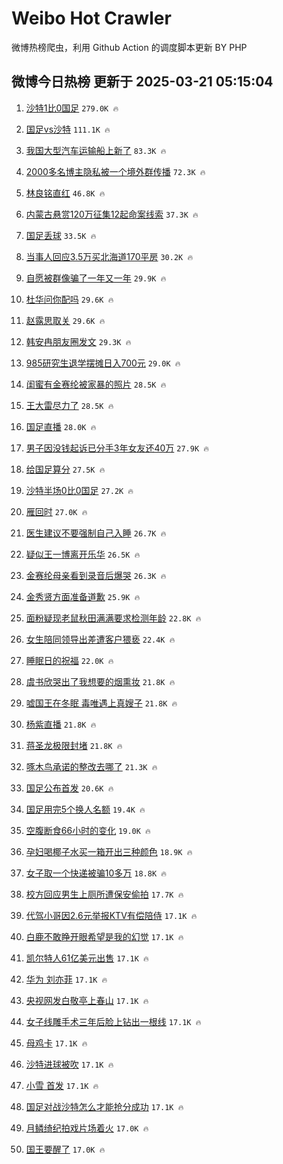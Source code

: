 # Weibo Hot Crawler 



微博热榜爬虫，利用 Github Action 的调度脚本更新 BY PHP 


## 微博今日热榜 更新于 2025-03-21 05:15:04 
1. [沙特1比0国足](https://s.weibo.com/weibo?q=%E6%B2%99%E7%89%B91%E6%AF%940%E5%9B%BD%E8%B6%B3&t=31&band_rank=1&Refer=top) `279.0K 🔥` 

1. [国足vs沙特](https://s.weibo.com/weibo?q=%23%E5%9B%BD%E8%B6%B3vs%E6%B2%99%E7%89%B9%23&t=31&band_rank=2&Refer=top) `111.1K 🔥` 

1. [我国大型汽车运输船上新了](https://s.weibo.com/weibo?q=%23%E6%88%91%E5%9B%BD%E5%A4%A7%E5%9E%8B%E6%B1%BD%E8%BD%A6%E8%BF%90%E8%BE%93%E8%88%B9%E4%B8%8A%E6%96%B0%E4%BA%86%23&t=31&band_rank=3&Refer=top) `83.3K 🔥` 

1. [2000多名博主隐私被一个境外群传播](https://s.weibo.com/weibo?q=%232000%E5%A4%9A%E5%90%8D%E5%8D%9A%E4%B8%BB%E9%9A%90%E7%A7%81%E8%A2%AB%E4%B8%80%E4%B8%AA%E5%A2%83%E5%A4%96%E7%BE%A4%E4%BC%A0%E6%92%AD%23&t=31&band_rank=4&Refer=top) `72.3K 🔥` 

1. [林良铭直红](https://s.weibo.com/weibo?q=%23%E6%9E%97%E8%89%AF%E9%93%AD%E7%9B%B4%E7%BA%A2%23&t=31&band_rank=5&Refer=top) `46.8K 🔥` 

1. [内蒙古悬赏120万征集12起命案线索](https://s.weibo.com/weibo?q=%23%E5%86%85%E8%92%99%E5%8F%A4%E6%82%AC%E8%B5%8F120%E4%B8%87%E5%BE%81%E9%9B%8612%E8%B5%B7%E5%91%BD%E6%A1%88%E7%BA%BF%E7%B4%A2%23&t=31&band_rank=6&Refer=top) `37.3K 🔥` 

1. [国足丢球](https://s.weibo.com/weibo?q=%23%E5%9B%BD%E8%B6%B3%E4%B8%A2%E7%90%83%23&t=31&band_rank=7&Refer=top) `33.5K 🔥` 

1. [当事人回应3.5万买北海道170平房](https://s.weibo.com/weibo?q=%23%E5%BD%93%E4%BA%8B%E4%BA%BA%E5%9B%9E%E5%BA%943.5%E4%B8%87%E4%B9%B0%E5%8C%97%E6%B5%B7%E9%81%93170%E5%B9%B3%E6%88%BF%23&t=31&band_rank=8&Refer=top) `30.2K 🔥` 

1. [自愿被群像骗了一年又一年](https://s.weibo.com/weibo?q=%E8%87%AA%E6%84%BF%E8%A2%AB%E7%BE%A4%E5%83%8F%E9%AA%97%E4%BA%86%E4%B8%80%E5%B9%B4%E5%8F%88%E4%B8%80%E5%B9%B4&t=31&band_rank=9&Refer=top) `29.9K 🔥` 

1. [杜华问你配吗](https://s.weibo.com/weibo?q=%E6%9D%9C%E5%8D%8E%E9%97%AE%E4%BD%A0%E9%85%8D%E5%90%97&t=31&band_rank=10&Refer=top) `29.6K 🔥` 

1. [赵露思取关](https://s.weibo.com/weibo?q=%23%E8%B5%B5%E9%9C%B2%E6%80%9D%E5%8F%96%E5%85%B3%23&t=31&band_rank=11&Refer=top) `29.6K 🔥` 

1. [韩安冉朋友圈发文](https://s.weibo.com/weibo?q=%23%E9%9F%A9%E5%AE%89%E5%86%89%E6%9C%8B%E5%8F%8B%E5%9C%88%E5%8F%91%E6%96%87%23&t=31&band_rank=12&Refer=top) `29.3K 🔥` 

1. [985研究生退学摆摊日入700元](https://s.weibo.com/weibo?q=%23985%E7%A0%94%E7%A9%B6%E7%94%9F%E9%80%80%E5%AD%A6%E6%91%86%E6%91%8A%E6%97%A5%E5%85%A5700%E5%85%83%23&t=31&band_rank=13&Refer=top) `29.0K 🔥` 

1. [闺蜜有金赛纶被家暴的照片](https://s.weibo.com/weibo?q=%23%E9%97%BA%E8%9C%9C%E6%9C%89%E9%87%91%E8%B5%9B%E7%BA%B6%E8%A2%AB%E5%AE%B6%E6%9A%B4%E7%9A%84%E7%85%A7%E7%89%87%23&t=31&band_rank=14&Refer=top) `28.5K 🔥` 

1. [王大雷尽力了](https://s.weibo.com/weibo?q=%E7%8E%8B%E5%A4%A7%E9%9B%B7%E5%B0%BD%E5%8A%9B%E4%BA%86&t=31&band_rank=15&Refer=top) `28.5K 🔥` 

1. [国足直播](https://s.weibo.com/weibo?q=%E5%9B%BD%E8%B6%B3%E7%9B%B4%E6%92%AD&t=31&band_rank=16&Refer=top) `28.0K 🔥` 

1. [男子因没钱起诉已分手3年女友还40万](https://s.weibo.com/weibo?q=%23%E7%94%B7%E5%AD%90%E5%9B%A0%E6%B2%A1%E9%92%B1%E8%B5%B7%E8%AF%89%E5%B7%B2%E5%88%86%E6%89%8B3%E5%B9%B4%E5%A5%B3%E5%8F%8B%E8%BF%9840%E4%B8%87%23&t=31&band_rank=17&Refer=top) `27.9K 🔥` 

1. [给国足算分](https://s.weibo.com/weibo?q=%23%E7%BB%99%E5%9B%BD%E8%B6%B3%E7%AE%97%E5%88%86%23&t=31&band_rank=18&Refer=top) `27.5K 🔥` 

1. [沙特半场0比0国足](https://s.weibo.com/weibo?q=%23%E6%B2%99%E7%89%B9%E5%8D%8A%E5%9C%BA0%E6%AF%940%E5%9B%BD%E8%B6%B3%23&t=31&band_rank=19&Refer=top) `27.2K 🔥` 

1. [雁回时](https://s.weibo.com/weibo?q=%E9%9B%81%E5%9B%9E%E6%97%B6&t=31&band_rank=20&Refer=top) `27.0K 🔥` 

1. [医生建议不要强制自己入睡](https://s.weibo.com/weibo?q=%23%E5%8C%BB%E7%94%9F%E5%BB%BA%E8%AE%AE%E4%B8%8D%E8%A6%81%E5%BC%BA%E5%88%B6%E8%87%AA%E5%B7%B1%E5%85%A5%E7%9D%A1%23&t=31&band_rank=21&Refer=top) `26.7K 🔥` 

1. [疑似王一博离开乐华](https://s.weibo.com/weibo?q=%23%E7%96%91%E4%BC%BC%E7%8E%8B%E4%B8%80%E5%8D%9A%E7%A6%BB%E5%BC%80%E4%B9%90%E5%8D%8E%23&t=31&band_rank=22&Refer=top) `26.5K 🔥` 

1. [金赛纶母亲看到录音后爆哭](https://s.weibo.com/weibo?q=%23%E9%87%91%E8%B5%9B%E7%BA%B6%E6%AF%8D%E4%BA%B2%E7%9C%8B%E5%88%B0%E5%BD%95%E9%9F%B3%E5%90%8E%E7%88%86%E5%93%AD%23&t=31&band_rank=23&Refer=top) `26.3K 🔥` 

1. [金秀贤方面准备道歉](https://s.weibo.com/weibo?q=%23%E9%87%91%E7%A7%80%E8%B4%A4%E6%96%B9%E9%9D%A2%E5%87%86%E5%A4%87%E9%81%93%E6%AD%89%23&t=31&band_rank=24&Refer=top) `25.9K 🔥` 

1. [面粉疑现老鼠秋田满满要求检测年龄](https://s.weibo.com/weibo?q=%23%E9%9D%A2%E7%B2%89%E7%96%91%E7%8E%B0%E8%80%81%E9%BC%A0%E7%A7%8B%E7%94%B0%E6%BB%A1%E6%BB%A1%E8%A6%81%E6%B1%82%E6%A3%80%E6%B5%8B%E5%B9%B4%E9%BE%84%23&t=31&band_rank=25&Refer=top) `22.8K 🔥` 

1. [女生陪同领导出差遭客户猥亵](https://s.weibo.com/weibo?q=%23%E5%A5%B3%E7%94%9F%E9%99%AA%E5%90%8C%E9%A2%86%E5%AF%BC%E5%87%BA%E5%B7%AE%E9%81%AD%E5%AE%A2%E6%88%B7%E7%8C%A5%E4%BA%B5%23&t=31&band_rank=26&Refer=top) `22.4K 🔥` 

1. [睡眠日的祝福](https://s.weibo.com/weibo?q=%23%E7%9D%A1%E7%9C%A0%E6%97%A5%E7%9A%84%E7%A5%9D%E7%A6%8F%23&t=31&band_rank=27&Refer=top) `22.0K 🔥` 

1. [虞书欣哭出了我想要的烟熏妆](https://s.weibo.com/weibo?q=%E8%99%9E%E4%B9%A6%E6%AC%A3%E5%93%AD%E5%87%BA%E4%BA%86%E6%88%91%E6%83%B3%E8%A6%81%E7%9A%84%E7%83%9F%E7%86%8F%E5%A6%86&t=31&band_rank=28&Refer=top) `21.8K 🔥` 

1. [嘘国王在冬眠 毒唯遇上真嫂子](https://s.weibo.com/weibo?q=%E5%98%98%E5%9B%BD%E7%8E%8B%E5%9C%A8%E5%86%AC%E7%9C%A0%20%E6%AF%92%E5%94%AF%E9%81%87%E4%B8%8A%E7%9C%9F%E5%AB%82%E5%AD%90&t=31&band_rank=29&Refer=top) `21.8K 🔥` 

1. [杨紫直播](https://s.weibo.com/weibo?q=%E6%9D%A8%E7%B4%AB%E7%9B%B4%E6%92%AD&t=31&band_rank=30&Refer=top) `21.8K 🔥` 

1. [蒋圣龙极限封堵](https://s.weibo.com/weibo?q=%23%E8%92%8B%E5%9C%A3%E9%BE%99%E6%9E%81%E9%99%90%E5%B0%81%E5%A0%B5%23&t=31&band_rank=31&Refer=top) `21.8K 🔥` 

1. [啄木鸟承诺的整改去哪了](https://s.weibo.com/weibo?q=%23%E5%95%84%E6%9C%A8%E9%B8%9F%E6%89%BF%E8%AF%BA%E7%9A%84%E6%95%B4%E6%94%B9%E5%8E%BB%E5%93%AA%E4%BA%86%23&t=31&band_rank=32&Refer=top) `21.3K 🔥` 

1. [国足公布首发](https://s.weibo.com/weibo?q=%23%E5%9B%BD%E8%B6%B3%E5%85%AC%E5%B8%83%E9%A6%96%E5%8F%91%23&t=31&band_rank=33&Refer=top) `20.6K 🔥` 

1. [国足用完5个换人名额](https://s.weibo.com/weibo?q=%E5%9B%BD%E8%B6%B3%E7%94%A8%E5%AE%8C5%E4%B8%AA%E6%8D%A2%E4%BA%BA%E5%90%8D%E9%A2%9D&t=31&band_rank=34&Refer=top) `19.4K 🔥` 

1. [空腹断食66小时的变化](https://s.weibo.com/weibo?q=%E7%A9%BA%E8%85%B9%E6%96%AD%E9%A3%9F66%E5%B0%8F%E6%97%B6%E7%9A%84%E5%8F%98%E5%8C%96&t=31&band_rank=35&Refer=top) `19.0K 🔥` 

1. [孕妇喝椰子水买一箱开出三种颜色](https://s.weibo.com/weibo?q=%23%E5%AD%95%E5%A6%87%E5%96%9D%E6%A4%B0%E5%AD%90%E6%B0%B4%E4%B9%B0%E4%B8%80%E7%AE%B1%E5%BC%80%E5%87%BA%E4%B8%89%E7%A7%8D%E9%A2%9C%E8%89%B2%23&t=31&band_rank=36&Refer=top) `18.9K 🔥` 

1. [女子取一个快递被骗10多万](https://s.weibo.com/weibo?q=%23%E5%A5%B3%E5%AD%90%E5%8F%96%E4%B8%80%E4%B8%AA%E5%BF%AB%E9%80%92%E8%A2%AB%E9%AA%9710%E5%A4%9A%E4%B8%87%23&t=31&band_rank=37&Refer=top) `18.8K 🔥` 

1. [校方回应男生上厕所遭保安偷拍](https://s.weibo.com/weibo?q=%23%E6%A0%A1%E6%96%B9%E5%9B%9E%E5%BA%94%E7%94%B7%E7%94%9F%E4%B8%8A%E5%8E%95%E6%89%80%E9%81%AD%E4%BF%9D%E5%AE%89%E5%81%B7%E6%8B%8D%23&t=31&band_rank=38&Refer=top) `17.7K 🔥` 

1. [代驾小哥因2.6元举报KTV有偿陪侍](https://s.weibo.com/weibo?q=%23%E4%BB%A3%E9%A9%BE%E5%B0%8F%E5%93%A5%E5%9B%A02.6%E5%85%83%E4%B8%BE%E6%8A%A5KTV%E6%9C%89%E5%81%BF%E9%99%AA%E4%BE%8D%23&t=31&band_rank=39&Refer=top) `17.1K 🔥` 

1. [白鹿不敢睁开眼希望是我的幻觉](https://s.weibo.com/weibo?q=%23%E7%99%BD%E9%B9%BF%E4%B8%8D%E6%95%A2%E7%9D%81%E5%BC%80%E7%9C%BC%E5%B8%8C%E6%9C%9B%E6%98%AF%E6%88%91%E7%9A%84%E5%B9%BB%E8%A7%89%23&t=31&band_rank=40&Refer=top) `17.1K 🔥` 

1. [凯尔特人61亿美元出售](https://s.weibo.com/weibo?q=%23%E5%87%AF%E5%B0%94%E7%89%B9%E4%BA%BA61%E4%BA%BF%E7%BE%8E%E5%85%83%E5%87%BA%E5%94%AE%23&t=31&band_rank=41&Refer=top) `17.1K 🔥` 

1. [华为 刘亦菲](https://s.weibo.com/weibo?q=%E5%8D%8E%E4%B8%BA%20%E5%88%98%E4%BA%A6%E8%8F%B2&t=31&band_rank=42&Refer=top) `17.1K 🔥` 

1. [央视网发白敬亭上春山](https://s.weibo.com/weibo?q=%E5%A4%AE%E8%A7%86%E7%BD%91%E5%8F%91%E7%99%BD%E6%95%AC%E4%BA%AD%E4%B8%8A%E6%98%A5%E5%B1%B1&t=31&band_rank=43&Refer=top) `17.1K 🔥` 

1. [女子线雕手术三年后脸上钻出一根线](https://s.weibo.com/weibo?q=%23%E5%A5%B3%E5%AD%90%E7%BA%BF%E9%9B%95%E6%89%8B%E6%9C%AF%E4%B8%89%E5%B9%B4%E5%90%8E%E8%84%B8%E4%B8%8A%E9%92%BB%E5%87%BA%E4%B8%80%E6%A0%B9%E7%BA%BF%23&t=31&band_rank=44&Refer=top) `17.1K 🔥` 

1. [母鸡卡](https://s.weibo.com/weibo?q=%E6%AF%8D%E9%B8%A1%E5%8D%A1&t=31&band_rank=45&Refer=top) `17.1K 🔥` 

1. [沙特进球被吹](https://s.weibo.com/weibo?q=%23%E6%B2%99%E7%89%B9%E8%BF%9B%E7%90%83%E8%A2%AB%E5%90%B9%23&t=31&band_rank=46&Refer=top) `17.1K 🔥` 

1. [小雪 首发](https://s.weibo.com/weibo?q=%E5%B0%8F%E9%9B%AA%20%E9%A6%96%E5%8F%91&t=31&band_rank=47&Refer=top) `17.1K 🔥` 

1. [国足对战沙特怎么才能抢分成功](https://s.weibo.com/weibo?q=%23%E5%9B%BD%E8%B6%B3%E5%AF%B9%E6%88%98%E6%B2%99%E7%89%B9%E6%80%8E%E4%B9%88%E6%89%8D%E8%83%BD%E6%8A%A2%E5%88%86%E6%88%90%E5%8A%9F%23&t=31&band_rank=48&Refer=top) `17.1K 🔥` 

1. [月鳞绮纪拍戏片场着火](https://s.weibo.com/weibo?q=%23%E6%9C%88%E9%B3%9E%E7%BB%AE%E7%BA%AA%E6%8B%8D%E6%88%8F%E7%89%87%E5%9C%BA%E7%9D%80%E7%81%AB%23&t=31&band_rank=49&Refer=top) `17.0K 🔥` 

1. [国王要醒了](https://s.weibo.com/weibo?q=%E5%9B%BD%E7%8E%8B%E8%A6%81%E9%86%92%E4%BA%86&t=31&band_rank=50&Refer=top) `17.0K 🔥` 

